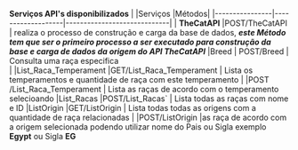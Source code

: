 ﻿**Serviços API's  disponibilizados** 
|                |Serviços                        |Métodos|
|----------------|-------------------|-----------------------------|
| **TheCatAPI** 			|POST​/TheCatAPI						| realiza o processo de construção e carga da base de dados, ***este Método tem que ser o primeiro processo a ser executado para construção da base e carga de dados da origem do API TheCatAPI***
|Breed 					|        POST​/Breed    | Consulta uma raça especifica   
|
|List_Raca_Temperament  |GET​/List_Raca_Temperament | Lista os temperamentos e quantidade de raça com este temperamento
| 						|POST​/List_Raca_Temperament         | Lista as raças de acordo com o temperamento selecioando
|List_Racas  			|POST​/List_Racas`					| Lista todas as raças com nome e ID
|ListOrigin 			|GET​/ListOrigin						| Lista todas todas as origens com a quantidade de raça relacionadas
|						|POST​/ListOrigin					|as raça de acordo com a origem selecionada podendo utilizar nome do Pais ou Sigla exemplo **Egypt** ou Sigla **EG**